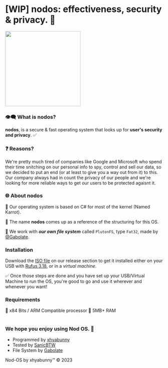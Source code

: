 # [WIP] nodos: effectiveness, security & privacy. 🧪

<div style="display:flex">
 <img src="https://github-production-user-asset-6210df.s3.amazonaws.com/106491722/247286214-f99786c9-a70e-47ba-8557-d4577cee8260.png" height="240px"/>
</div>

### 👁‍🗨 What is nodos?
**nodos**, is a secure & fast operating system that looks up for **user's security and privacy**. ✅

### ❓ Reasons?
We're pretty much tired of companies like Google and Microsoft who spend their time snitching on our personal info to spy, control and sell our data, so we decided to put an end (or at least to give you a way out from it) to this.
Our company always had in count the privacy of our people and we're looking for more reliable ways to get our users to be protected agaisnt it.

### 🌐 About nodos
🔹 Our operating system is based on C# for most of the kernel (Named Karrot).

🔹 The name **nodos** comes up as a reference of the structuring for this OS.

🔹 We work with ***our own file system*** called ``PlutonFS``, type ``Fat32``, made by [@Gabolate](https://github.com/Gabolate).

### Installation 
Download the [ISO file](https://github.com/xhyabunny/nodOS/releases/download/latest/nodos.iso) on our release section to get it installed either on your USB with [Rufus 3.18](https://github.com/pbatard/rufus/releases/download/v3.18/rufus-3.18.exe), or in a *virtual machine*.

✅ Once those steps are done and you have set up your USB/Virtual Machine to run the OS, you're good to go and use it wherever and whenever you want!

### Requirements
🔘 x84 Bits / ARM Compatible processor
🔘 5MB+ RAM
#
### We hope you enjoy using Nod OS. 💝
- Programmed by [xhyabunny](https://github.com/xhyabunny)
- Tested by [SanicBTW](https://github.com/SanicBTW)
- File System by [Gabolate](https://github.com/Gabolate)

Nod-OS by xhyabunny™ © 2023
